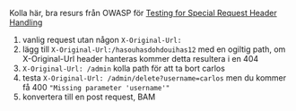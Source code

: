 Kolla här, bra resurs från OWASP för [Testing for Special Request Header Handling](https://owasp.org/www-project-web-security-testing-guide/latest/4-Web_Application_Security_Testing/05-Authorization_Testing/02-Testing_for_Bypassing_Authorization_Schema)

1. vanlig request utan någon `X-Original-Url:`
2. lägg till `X-Original-Url:/hasouhasdohdouihas12` med en ogiltig path, om X-Original-Url header hanteras kommer detta resultera i en 404 
3. `X-Original-Url: /admin` kolla path för att ta bort carlos
4. testa `X-Original-Url: /admin/delete?username=carlos` men du kommer få 400 `"Missing parameter 'username'"`
5. konvertera till en post request, BAM